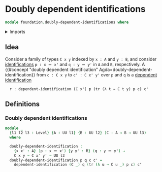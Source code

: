 # Doubly dependent identifications

```agda
module foundation.doubly-dependent-identifications where
```

<details><summary>Imports</summary>

```agda
open import foundation.dependent-identifications
open import foundation.identity-types
open import foundation.transport-along-identifications
open import foundation.universe-levels
```

</details>

## Idea

Consider a family of types `C x y` indexed by `x : A` and `y : B`, and consider [identifications](foundation-core.identity-types.md) `p : x ＝ x'` and `q : y ＝ y'` in `A` and `B`, respectively. A {{#concept "doubly dependent identification" Agda=doubly-dependent-identification}} from `c : C x y` to `c' : C x' y'` over `p` and `q` is a [dependent identification](foundation.dependent-identifications.md)

```text
  r : dependent-identification (C x') p (tr (λ t → C t y) p c) c'
```

## Definitions

### Doubly dependent identifications

```agda
module _
  {l1 l2 l3 : Level} {A : UU l1} {B : UU l2} (C : A → B → UU l3)
  where

  doubly-dependent-identification :
    {x x' : A} (p : x ＝ x') {y y' : B} (q : y ＝ y') →
    C x y → C x' y' → UU l3
  doubly-dependent-identification p q c c' =
    dependent-identification (C _) q (tr (λ u → C u _) p c) c'
```
